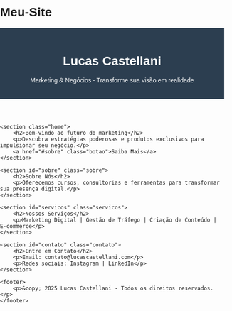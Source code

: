 # Meu-Site <!DOCTYPE html>
<html lang="pt-br">
<head>
    <meta charset="UTF-8">
    <meta name="viewport" content="width=device-width, initial-scale=1.0">
    <title>Lucas Castellani - Marketing & Negócios</title>
    <style>
        body { font-family: Arial, sans-serif; margin: 0; padding: 0; }
        header { background: #2C3E50; color: white; padding: 20px; text-align: center; }
        section { padding: 40px; text-align: center; }
        .sobre, .servicos, .contato { background: #ECF0F1; margin: 20px 0; }
        footer { background: #2C3E50; color: white; text-align: center; padding: 10px; }
        .botao { display: inline-block; padding: 10px 20px; background: #3498DB; color: white; text-decoration: none; margin-top: 20px; }
    </style>
</head>
<body>
    <header>
        <h1>Lucas Castellani</h1>
        <p>Marketing & Negócios - Transforme sua visão em realidade</p>
    </header>
    
    <section class="home">
        <h2>Bem-vindo ao futuro do marketing</h2>
        <p>Descubra estratégias poderosas e produtos exclusivos para impulsionar seu negócio.</p>
        <a href="#sobre" class="botao">Saiba Mais</a>
    </section>
    
    <section id="sobre" class="sobre">
        <h2>Sobre Nós</h2>
        <p>Oferecemos cursos, consultorias e ferramentas para transformar sua presença digital.</p>
    </section>
    
    <section id="servicos" class="servicos">
        <h2>Nossos Serviços</h2>
        <p>Marketing Digital | Gestão de Tráfego | Criação de Conteúdo | E-commerce</p>
    </section>
    
    <section id="contato" class="contato">
        <h2>Entre em Contato</h2>
        <p>Email: contato@lucascastellani.com</p>
        <p>Redes sociais: Instagram | LinkedIn</p>
    </section>
    
    <footer>
        <p>&copy; 2025 Lucas Castellani - Todos os direitos reservados.</p>
    </footer>
</body>
</html>

